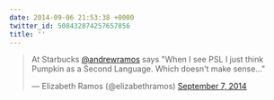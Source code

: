 ```yaml
---
date: 2014-09-06 21:53:38 +0000
twitter_id: 508432874257657856
title: ''
---
```


<blockquote class="twitter-tweet"><p lang="en" dir="ltr">At Starbucks <a href="https://twitter.com/andrewramos?ref_src=twsrc%5Etfw">@andrewramos</a> says &quot;When I see PSL I just think Pumpkin as a Second Language. Which doesn&#39;t make sense...&quot;</p>&mdash; Elizabeth Ramos (@elizabethramos) <a href="https://twitter.com/elizabethramos/status/508428938407084032?ref_src=twsrc%5Etfw">September 7, 2014</a></blockquote>
<script async src="https://platform.twitter.com/widgets.js" charset="utf-8"></script>
